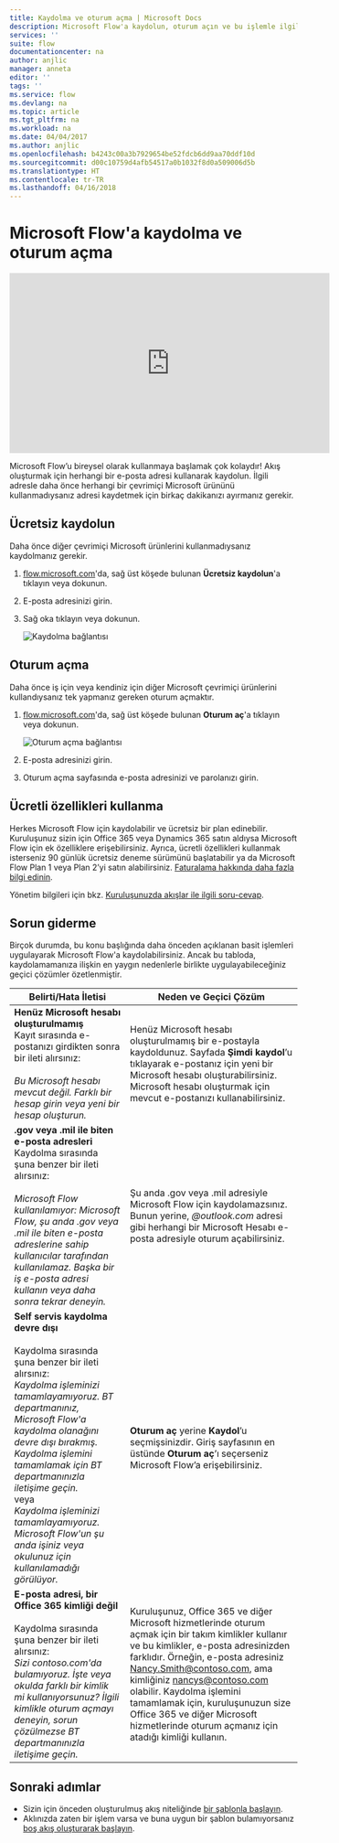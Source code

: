```yaml
---
title: Kaydolma ve oturum açma | Microsoft Docs
description: Microsoft Flow'a kaydolun, oturum açın ve bu işlemle ilgili sorunları giderin.
services: ''
suite: flow
documentationcenter: na
author: anjlic
manager: anneta
editor: ''
tags: ''
ms.service: flow
ms.devlang: na
ms.topic: article
ms.tgt_pltfrm: na
ms.workload: na
ms.date: 04/04/2017
ms.author: anjlic
ms.openlocfilehash: b4243c00a3b7929654be52fdcb6dd9aa70ddf10d
ms.sourcegitcommit: d00c10759d4afb54517a0b1032f8d0a509006d5b
ms.translationtype: HT
ms.contentlocale: tr-TR
ms.lasthandoff: 04/16/2018
---
```

# <a name="sign-up-and-sign-in-for-microsoft-flow"></a>Microsoft Flow'a kaydolma ve oturum açma
<iframe width="560" height="315" src="https://www.youtube.com/embed/cRkmSZrctLc?list=PL8nfc9haGeb55I9wL9QnWyHp3ctU2_ThF" frameborder="0" allowfullscreen></iframe>

Microsoft Flow’u bireysel olarak kullanmaya başlamak çok kolaydır! Akış oluşturmak için herhangi bir e-posta adresi kullanarak kaydolun. İlgili adresle daha önce herhangi bir çevrimiçi Microsoft ürününü kullanmadıysanız adresi kaydetmek için birkaç dakikanızı ayırmanız gerekir.

## <a name="sign-up-free"></a>Ücretsiz kaydolun
Daha önce diğer çevrimiçi Microsoft ürünlerini kullanmadıysanız kaydolmanız gerekir.

1. [flow.microsoft.com](https://flow.microsoft.com)'da, sağ üst köşede bulunan **Ücretsiz kaydolun**'a tıklayın veya dokunun.
2. E-posta adresinizi girin.
3. Sağ oka tıklayın veya dokunun.

    ![Kaydolma bağlantısı](./media/sign-up-sign-in/signup.png)

## <a name="sign-in"></a>Oturum açma
Daha önce iş için veya kendiniz için diğer Microsoft çevrimiçi ürünlerini kullandıysanız tek yapmanız gereken oturum açmaktır.

1. [flow.microsoft.com](https://flow.microsoft.com)'da, sağ üst köşede bulunan **Oturum aç**'a tıklayın veya dokunun.

    ![Oturum açma bağlantısı](./media/sign-up-sign-in/signin.png)
2. E-posta adresinizi girin.
3. Oturum açma sayfasında e-posta adresinizi ve parolanızı girin.

## <a name="using-paid-features"></a>Ücretli özellikleri kullanma
Herkes Microsoft Flow için kaydolabilir ve ücretsiz bir plan edinebilir. Kuruluşunuz sizin için Office 365 veya Dynamics 365 satın aldıysa Microsoft Flow için ek özelliklere erişebilirsiniz. Ayrıca, ücretli özellikleri kullanmak isterseniz 90 günlük ücretsiz deneme sürümünü başlatabilir ya da Microsoft Flow Plan 1 veya Plan 2’yi satın alabilirsiniz. [Faturalama hakkında daha fazla bilgi edinin](billing-questions.md).

Yönetim bilgileri için bkz. [Kuruluşunuzda akışlar ile ilgili soru-cevap](organization-q-and-a.md).

## <a name="troubleshooting"></a>Sorun giderme
Birçok durumda, bu konu başlığında daha önceden açıklanan basit işlemleri uygulayarak Microsoft Flow'a kaydolabilirsiniz. Ancak bu tabloda, kaydolamamanıza ilişkin en yaygın nedenlerle birlikte uygulayabileceğiniz geçici çözümler özetlenmiştir.


|                                                                                                                                                                                       Belirti/Hata İletisi                                                                                                                                                                                        |                                                                                                                                                                              Neden ve Geçici Çözüm                                                                                                                                                                              |
|------------------------------------------------------------------------------------------------------------------------------------------------------------------------------------------------------------------------------------------------------------------------------------------------------------------------------------------------------------------------------------------------------|--------------------------------------------------------------------------------------------------------------------------------------------------------------------------------------------------------------------------------------------------------------------------------------------------------------------------------------------------------------------------------|
|                                                                                       **Henüz Microsoft hesabı oluşturulmamış** <br> Kayıt sırasında e-postanızı girdikten sonra bir ileti alırsınız:<br><br> *Bu Microsoft hesabı mevcut değil. Farklı bir hesap girin veya yeni bir hesap oluşturun.*                                                                                       |                                              Henüz Microsoft hesabı oluşturulmamış bir e-postayla kaydoldunuz. Sayfada **Şimdi kaydol**’u tıklayarak e-postanız için yeni bir Microsoft hesabı oluşturabilirsiniz. Microsoft hesabı oluşturmak için mevcut e-postanızı kullanabilirsiniz.                                               |
|                                                  **.gov veya .mil ile biten e-posta adresleri**<br>Kaydolma sırasında şuna benzer bir ileti alırsınız:<br><br>*Microsoft Flow kullanılamıyor: Microsoft Flow, şu anda .gov veya .mil ile biten e-posta adreslerine sahip kullanıcılar tarafından kullanılamaz. Başka bir iş e-posta adresi kullanın veya daha sonra tekrar deneyin.*                                                  |                                                                                            Şu anda .gov veya .mil adresiyle Microsoft Flow için kaydolamazsınız. Bunun yerine, *\@outlook.com* adresi gibi herhangi bir Microsoft Hesabı e-posta adresiyle oturum açabilirsiniz.                                                                                             |
| **Self servis kaydolma devre dışı**<br><br>Kaydolma sırasında şuna benzer bir ileti alırsınız:<br>*Kaydolma işleminizi tamamlayamıyoruz. BT departmanınız, Microsoft Flow'a kaydolma olanağını devre dışı bırakmış. Kaydolma işlemini tamamlamak için BT departmanınızla iletişime geçin.* <br>veya<br> *Kaydolma işleminizi tamamlayamıyoruz. Microsoft Flow'un şu anda işiniz veya okulunuz için kullanılamadığı görülüyor.* |                                                                                        **Oturum aç** yerine **Kaydol**’u seçmişsinizdir. Giriş sayfasının en üstünde **Oturum aç**’ı seçerseniz Microsoft Flow’a erişebilirsiniz.                                                                                        |
|                                                   **E-posta adresi, bir Office 365 kimliği değil**<br><br>Kaydolma sırasında şuna benzer bir ileti alırsınız:<br>*Sizi contoso.com'da bulamıyoruz.  İşte veya okulda farklı bir kimlik mi kullanıyorsunuz? İlgili kimlikle oturum açmayı deneyin, sorun çözülmezse BT departmanınızla iletişime geçin.*                                                    | Kuruluşunuz, Office 365 ve diğer Microsoft hizmetlerinde oturum açmak için bir takım kimlikler kullanır ve bu kimlikler, e-posta adresinizden farklıdır. Örneğin, e-posta adresiniz Nancy.Smith@contoso.com, ama kimliğiniz nancys@contoso.com olabilir. Kaydolma işlemini tamamlamak için, kuruluşunuzun size Office 365 ve diğer Microsoft hizmetlerinde oturum açmanız için atadığı kimliği kullanın. |

## <a name="next-steps"></a>Sonraki adımlar
* Sizin için önceden oluşturulmuş akış niteliğinde [bir şablonla başlayın](get-started-logic-template.md).
* Aklınızda zaten bir işlem varsa ve buna uygun bir şablon bulamıyorsanız [boş akış oluşturarak başlayın](get-started-logic-flow.md).

